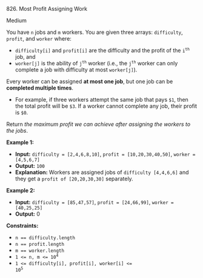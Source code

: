826\. Most Profit Assigning Work

Medium

You have `n` jobs and `m` workers. You are given three arrays: `difficulty`, `profit`, and `worker` where:

- `difficulty[i]` and `profit[i]` are the difficulty and the profit of the <code>i<sup>th</sup></code> job, and
- `worker[j]` is the ability of <code>j<sup>th</sup></code> worker (i.e., the <code>j<sup>th</sup></code> worker can only complete a job with difficulty at most `worker[j]`).

Every worker can be assigned **at most one job**, but one job can be **completed multiple times**.

- For example, if three workers attempt the same job that pays `$1`, then the total profit will be `$3`. If a worker cannot complete any job, their profit is `$0`.

Return _the maximum profit we can achieve after assigning the workers to the jobs_.

**Example 1:**

- **Input:** `difficulty = [2,4,6,8,10]`, `profit = [10,20,30,40,50]`, `worker = [4,5,6,7]`
- **Output:** `100`
- **Explanation:** Workers are assigned jobs of `difficulty [4,4,6,6]` and they get a `profit of [20,20,30,30]` separately.

**Example 2:**

- **Input:** `difficulty = [85,47,57]`, `profit = [24,66,99]`, `worker = [40,25,25]`
- **Output:** 0

**Constraints:**

- <code>n == difficulty.length</code>
- <code>n == profit.length</code>
- <code>m == worker.length</code>
- <code>1 <= n, m <= 10<sup>4</sup></code>
- <code>1 <= difficulty[i], profit[i], worker[i] <= 10<sup>5</sup></code>

